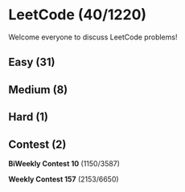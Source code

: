 # LeetCode (40/1220)
Welcome everyone to discuss LeetCode problems!

## Easy (31) 

## Medium (8)

## Hard (1)

## Contest (2)

**BiWeekly Contest 10** (1150/3587)

**Weekly Contest 157** (2153/6650)